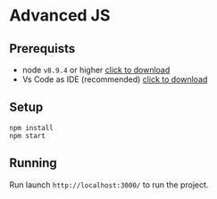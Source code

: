 # Advanced JS

## Prerequists

+ node `v8.9.4` or higher [click to download](https://nodejs.org/dist/v8.10.0/node-v8.10.0.pkg)
+ Vs Code as IDE (recommended) [click to download](https://code.visualstudio.com/download)

## Setup
    npm install
    npm start

## Running

Run launch `http://localhost:3000/` to run the project.
